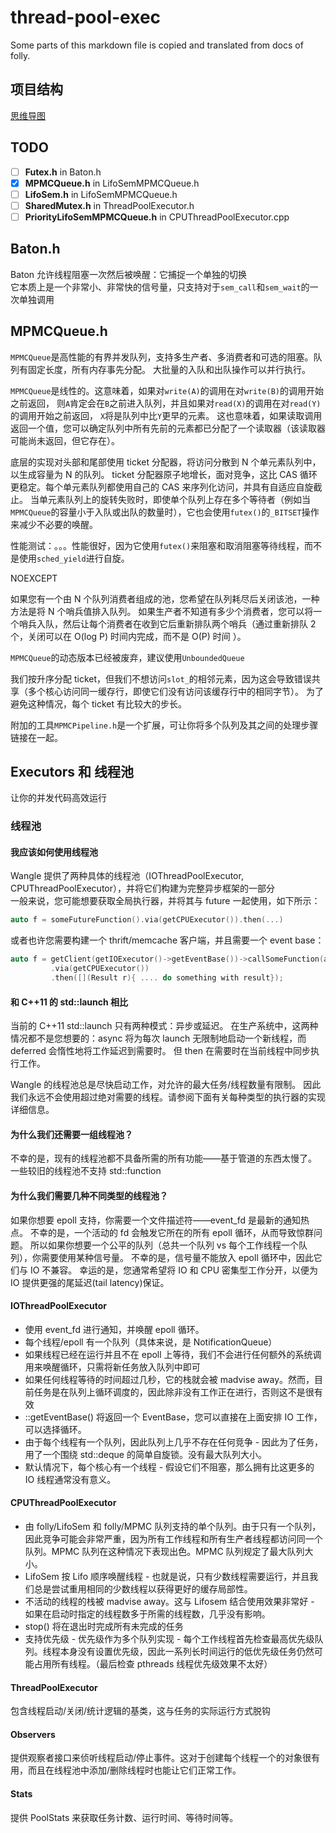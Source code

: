 # thread-pool-exec
Some parts of this markdown file is copied and translated from docs of folly.

## 项目结构
[思维导图](https://amymind.com/view/mindmap/LxpOPg2eKMQ4r9m3)

## TODO
- [ ] **Futex.h** in Baton.h  
- [x] **MPMCQueue.h** in LifoSemMPMCQueue.h
- [ ] **LifoSem.h** in LifoSemMPMCQueue.h
- [ ] **SharedMutex.h** in ThreadPoolExecutor.h
- [ ] **PriorityLifoSemMPMCQueue.h** in CPUThreadPoolExecutor.cpp

## Baton.h
Baton 允许线程阻塞一次然后被唤醒：它捕捉一个单独的切换  
它本质上是一个非常小、非常快的信号量，只支持对于`sem_call`和`sem_wait`的一次单独调用  

## MPMCQueue.h
`MPMCQueue`是高性能的有界并发队列，支持多生产者、多消费者和可选的阻塞。队列有固定长度，所有内存事先分配。
大批量的入队和出队操作可以并行执行。

`MPMCQueue`是线性的。这意味着，如果对`write(A)`的调用在对`write(B)`的调用开始之前返回，
则`A`肯定会在`B`之前进入队列，并且如果对`read(X)`的调用在对`read(Y)`的调用开始之前返回，
`X`将是队列中比`Y`更早的元素。 这也意味着，如果读取调用返回一个值，您可以确定队列中所有先前的元素都已分配了一个读取器（该读取器可能尚未返回，但它存在）。  

底层的实现对头部和尾部使用 ticket 分配器，将访问分散到 N 个单元素队列中，以生成容量为 N 的队列。
ticket 分配器原子地增长，面对竞争，这比 CAS 循环更稳定。每个单元素队列都使用自己的 CAS 来序列化访问，并具有自适应自旋截止。
当单元素队列上的旋转失败时，即使单个队列上存在多个等待者（例如当`MPMCQueue`的容量小于入队或出队的数量时），它也会使用`futex()`的`_BITSET`操作来减少不必要的唤醒。

性能测试：。。。性能很好，因为它使用`futex()`来阻塞和取消阻塞等待线程，而不是使用`sched_yield`进行自旋。  

NOEXCEPT  

如果您有一个由 N 个队列消费者组成的池，您希望在队列耗尽后关闭该池，一种方法是将 N 个哨兵值排入队列。
如果生产者不知道有多少个消费者，您可以将一个哨兵入队，然后让每个消费者在收到它后重新排队两个哨兵（通过重新排队 2 个，关闭可以在 O(log P) 时间内完成，而不是 O(P) 时间 ）。

`MPMCQueue`的动态版本已经被废弃，建议使用`UnboundedQueue`  

我们按升序分配 ticket，但我们不想访问`slot_`的相邻元素，因为这会导致错误共享（多个核心访问同一缓存行，即使它们没有访问该缓存行中的相同字节）。
为了避免这种情况，每个 ticket 有比较大的步长。




附加的工具`MPMCPipeline.h`是一个扩展，可让你将多个队列及其之间的处理步骤链接在一起。  




## Executors 和 线程池
让你的并发代码高效运行

### 线程池
#### 我应该如何使用线程池
Wangle 提供了两种具体的线程池（IOThreadPoolExecutor, CPUThreadPoolExecutor），并将它们构建为完整异步框架的一部分  
一般来说，您可能想要获取全局执行器，并将其与 future 一起使用，如下所示：  
```c++
auto f = someFutureFunction().via(getCPUExecutor()).then(...)
```
或者也许您需要构建一个 thrift/memcache 客户端，并且需要一个 event base：
```c++
auto f = getClient(getIOExecutor()->getEventBase())->callSomeFunction(args...)
         .via(getCPUExecutor())
         .then([](Result r){ .... do something with result});

```

#### 和 C++11 的 std::launch 相比
当前的 C++11 std::launch 只有两种模式：异步或延迟。
在生产系统中，这两种情况都不是您想要的：async 将为每次 launch 无限制地启动一个新线程，而 deferred 会惰性地将工作延迟到需要时。
但 then 在需要时在当前线程中同步执行工作。


Wangle 的线程池总是尽快启动工作，对允许的最大任务/线程数量有限制。
因此我们永远不会使用超过绝对需要的线程。请参阅下面有关每种类型的执行器的实现详细信息。

#### 为什么我们还需要一组线程池？
不幸的是，现有的线程池都不具备所需的所有功能——基于管道的东西太慢了。
一些较旧的线程池不支持 std::function 

#### 为什么我们需要几种不同类型的线程池？
如果你想要 epoll 支持，你需要一个文件描述符——event_fd 是最新的通知热点。
不幸的是，一个活动的 fd 会触发它所在的所有 epoll 循环，从而导致惊群问题。
所以如果你想要一个公平的队列（总共一个队列 vs 每个工作线程一个队列），你需要使用某种信号量。
不幸的是，信号量不能放入 epoll 循环中，因此它们与 IO 不兼容。
幸运的是，您通常希望将 IO 和 CPU 密集型工作分开，以便为 IO 提供更强的尾延迟(tail latency)保证。

#### IOThreadPoolExecutor
- 使用 event_fd 进行通知，并唤醒 epoll 循环。
- 每个线程/epoll 有一个队列（具体来说，是 NotificationQueue） 
- 如果线程已经在运行并且不在 epoll 上等待，我们不会进行任何额外的系统调用来唤醒循环，只需将新任务放入队列中即可
- 如果任何线程等待的时间超过几秒，它的栈就会被 madvise away。然而，目前任务是在队列上循环调度的，因此除非没有工作正在进行，否则这不是很有效
- ::getEventBase() 将返回一个 EventBase，您可以直接在上面安排 IO 工作，可以选择循环。
- 由于每个线程有一个队列，因此队列上几乎不存在任何竞争 - 因此为了任务，用了一个围绕 std::deque 的简单自旋锁。没有最大队列大小。
- 默认情况下，每个核心有一个线程 - 假设它们不阻塞，那么拥有比这更多的 IO 线程通常没有意义。

#### CPUThreadPoolExecutor
- 由 folly/LifoSem 和 folly/MPMC 队列支持的单个队列。由于只有一个队列，因此竞争可能会非常严重，因为所有工作线程和所有生产者线程都访问同一个队列。MPMC 队列在这种情况下表现出色。MPMC 队列规定了最大队列大小。
- LifoSem 按 Lifo 顺序唤醒线程 - 也就是说，只有少数线程需要运行，并且我们总是尝试重用相同的少数线程以获得更好的缓存局部性。
- 不活动的线程的栈被 madvise away。这与 Lifosem 结合使用效果非常好 - 如果在启动时指定的线程数多于所需的线程数，几乎没有影响。
- stop() 将在退出时完成所有未完成的任务
- 支持优先级 - 优先级作为多个队列实现 - 每个工作线程首先检查最高优先级队列。线程本身没有设置优先级，因此一系列长时间运行的低优先级任务仍然可能占用所有线程。（最后检查 pthreads 线程优先级效果不太好）

#### ThreadPoolExecutor
包含线程启动/关闭/统计逻辑的基类，这与任务的实际运行方式脱钩

#### Observers
提供观察者接口来侦听线程启动/停止事件。这对于创建每个线程一个的对象很有用，而且在线程池中添加/删除线程时也能让它们正常工作。

#### Stats
提供 PoolStats 来获取任务计数、运行时间、等待时间等。